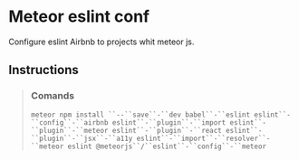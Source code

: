 # Meteor eslint conf

Configure eslint Airbnb to projects whit meteor js.

## Instructions





> ### Comands
> `meteor npm install ``--``save``-``dev babel``-``eslint eslint``-``config``-``airbnb eslint``-``plugin``-``import eslint``-``plugin``-``meteor eslint``-``plugin``-``react eslint``-``plugin``-``jsx``-``a11y eslint``-``import``-``resolver``-``meteor eslint @meteorjs``/``eslint``-``config``-``meteor
> `















